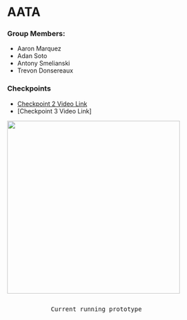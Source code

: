 # AATA
### Group Members:
* Aaron Marquez
* Adan Soto
* Antony Smelianski
* Trevon Donsereaux

### Checkpoints
* [Checkpoint 2 Video Link](https://colostate-my.sharepoint.com/:v:/g/personal/azmarque_colostate_edu/ETt0dXdzJk5PqTz3S2KFbWEBBlGszaxiy6vvR7mVO962gw?e=EHunso "Checkpoint 2")
* [Checkpoint 3 Video Link]
<img src="https://github.com/csu-hci-projects/AATA/blob/master/Checkpoints/Checkpoint3/checkpoint3.gif" width="400">

<pre><pre>
            Current running prototype
</pre><pre>

